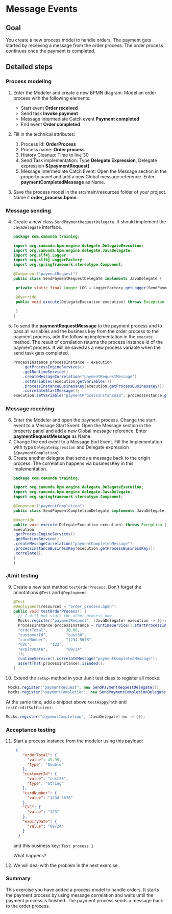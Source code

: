 # Message Events

## Goal

You create a new process model to handle orders. The payment gets started by receiving a message from the order process. The order process continues once the payment is completed.

## Detailed steps

### Process modeling

1. Enter the Modeler and create a new BPMN diagram. Model an order process with the following elements:
    * Start event **Order received**
    * Send task **Invoke payment**
    * Message Intermediate Catch event **Payment completed**
    * End event **Order completed**

2. Fill in the technical attributes:
    1. Process Id: **OrderProcess**
    2. Process name: **Order process**
    3. History Cleanup: Time to live 30
    4. Send Task implementation: Type **Delegate Expression**, Delegate expression **${paymentRequest}**
    5. Message Intermediate Catch Event: Open the Message section in the property panel and add a new Global message reference. Enter **paymentCompletedMessage** as Name.
3. Save the process model in the src/main/resources folder of your project. Name it **order_process.bpmn**.

### Message sending

4. Create a new class `SendPaymentRequestDelegate`. It should implement the `JavaDelegate` interface.
    ```java
   package com.camunda.training;

   import org.camunda.bpm.engine.delegate.DelegateExecution;
   import org.camunda.bpm.engine.delegate.JavaDelegate;
   import org.slf4j.Logger;
   import org.slf4j.LoggerFactory;
   import org.springframework.stereotype.Component;
   
   @Component("paymentRequest")
   public class SendPaymentRequestDelegate implements JavaDelegate {
   
     private static final Logger LOG = LoggerFactory.getLogger(SendPaymentRequestDelegate.class);
   
     @Override
     public void execute(DelegateExecution execution) throws Exception {
     
     }
   }
    ```

5. To send the **paymentRequestMessage** to the payment process and to pass all variables and the business key from the order process to the payment process, add the following implementation in the `execute` method. The result of correlation returns the process instance id of the payment process. It will be saved as a new process variable when the send task gets completed.
    ```java
    ProcessInstance processInstance = execution
        .getProcessEngineServices()
        .getRuntimeService()
        .createMessageCorrelation("paymentRequestMessage")
        .setVariables(execution.getVariables())
        .processInstanceBusinessKey(execution.getProcessBusinessKey())
        .correlateStartMessage();
    execution.setVariable("paymentProcessInstanceId", processInstance.getId());
    ```

### Message receiving

6. Enter the Modeler and open the payment process. Change the start event to a Message Start Event. Open the Message section in the property panel and add a new Global message reference. Enter **paymentRequestMessage** as Name.
7. Change the end event to a Message End Event. Fill the Implementation with type `DelegateExpression` and Delegate expression `${paymentCompletion}`.
8. Create another delegate that sends a message back to the origin process. The correlation happens via businessKey in this implementation.
    ```java
    package com.camunda.training;

   import org.camunda.bpm.engine.delegate.DelegateExecution;
   import org.camunda.bpm.engine.delegate.JavaDelegate;
   import org.springframework.stereotype.Component;
   
   @Component("paymentCompletion")
   public class SendPaymentCompletionDelegate implements JavaDelegate {
   
   @Override
   public void execute(DelegateExecution execution) throws Exception {
   execution
   .getProcessEngineServices()
   .getRuntimeService()
   .createMessageCorrelation("paymentCompletedMessage")
   .processInstanceBusinessKey(execution.getProcessBusinessKey())
   .correlate();
   }
   }
    ```

### JUnit testing

9. Create a new test method `testOrderProcess`. Don't forget the annotations `@Test` and `@Deployment`:
   ```java
   @Test
   @Deployment(resources = "order_process.bpmn")
   public void testOrderProcess() {
     // I will not start the other process now
     Mocks.register("paymentRequest", (JavaDelegate) execution -> {});
     ProcessInstance processInstance = runtimeService().startProcessInstanceByKey("OrderProcess", "Test 1", withVariables(
     "orderTotal",        30.00,
     "customerId",        "cust30",
     "cardNumber",        "1234 5678",
     "CVC",        "123",
     "expiryDate",        "09/24"
     ));
     runtimeService().correlateMessage("paymentCompletedMessage");
     assertThat(processInstance).isEnded();
   }
   ```
10. Extend the `setup`-method in your Junit test class to register all mocks:
   ```java
    Mocks.register("paymentRequest", new SendPaymentRequestDelegate());
    Mocks.register("paymentCompletion", new SendPaymentCompletionDelegate());
   ```
   At the same time, add a snippet above `testHappyPath` and `testCreditSufficient`:
   ```java
   Mocks.register("paymentCompletion", (JavaDelegate) ex -> {});
   ```

### Acceptance testing

11. Start a process instance from the modeler using this payload:
    ```json
     {
        "orderTotal": {
          "value": 49.99,
          "type": "Double"
        },
        "customerId": {
          "value": "cust25",
          "type": "String"
        },
        "cardNumber": {
          "value": "1234 5678"
        },
        "CVC": {
          "value": "123"
        }, 
        "expiryDate": {
          "value": "09/24"
        }
      }  
    ```
    and this business key: `Test process 1`
    
    What happens?
12. We will deal with the problem in the next exercise.

### Summary

This exercise you have added a process model to handle orders. It starts the payment process by using message correlation and waits until the payment process is finished. The payment process sends a message back to the order process.
